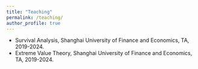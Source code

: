 ```yaml
---
title: "Teaching"
permalink: /teaching/
author_profile: true
---
```


* Survival Analysis, Shanghai University of Finance and Economics, TA, 2019-2024.
* Extreme Value Theory, Shanghai University of Finance and Economics, TA, 2019-2024.
